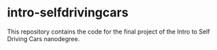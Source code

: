 # intro-selfdrivingcars
This repository contains the code for the final project of the Intro to Self Driving Cars nanodegree.
